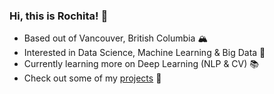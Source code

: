 ### Hi, this is Rochita! 👋

- Based out of Vancouver, British Columbia 🏔️
- Interested in Data Science, Machine Learning & Big Data 🌱
- Currently learning more on Deep Learning (NLP & CV) 📚
- Check out some of my [projects](https://github.com/rochitasundar?tab=repositories) 🔭 
